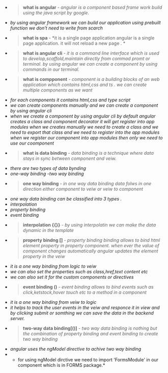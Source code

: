 * > **what is angular** - *angular is a component based frame work build using the java script by google.*
- *by using angular framework we can build our application using prebuilt function we don't need to write from scarch*

* > **what is spa** - *it is a single page application angular is a single page application. it will not reload a new page . *

* > **what is angular cli** - *it is a command line interface which is used to develop,scaffold,maintain directly from commad promt or terminal. by using angular we can create a component by using commands in our terminal.*

* > **what is compponent** - *component is a building blocks of an web application which contains html,css and ts .*
*we can create multiple components as we want*
- *for each components it contains  html,css and type script*
 - *we can create components manually and we can create a component by using angular cli*
- *when we create a component by using angular cli  by default angular creates a class and component decorator it will get register into app modules*
*when we creates manually we need to create a class and we need to export that class and we need to register into the app modules*
*when we register our component into app modules then only we need to use our coomponent*

* >**what is data binding** - *data binding is a technique where data stays in sync between component and veiw.*
- *there are two types of data bynding*
- *one-way binding*
-*two way binding*

* > **one way binding** - *in one way data binding data folws in one direction either component to veiw or veiw to component*
- *one way data binding can be classified into 3 types .*
- *interpolation*
- *property binding*
- *event binding*

* > **interpolation {{}}** - *by using interpolatin we can make the data dynamic in the template*

* > **property bindng []** - *property binding binding allows to bind html element property in property component. when ever the value of component changes automatically angular updates the element property  in the veiw* 
- *it is a one way binding from logic to veiw*
- *we can also set the properties such as class,href,text content etc*  
- *we can also set it for the custom components or directives*

* > **event binding ()** - *event binding allows to bind events such as click,ketstock,hover touch etc to a method in a component*
- *it is a one way binding from veiw to logic*
- *it helps to track the user events in the veiw and responce it in view and by clicking submit or somthing we can save the data in the backend server.*

* > **two-way data binding[()]** - *two way data binding is nothing but the combination of property binding and event binding to create two way binding*
- *angular uses the ngModel directive to achive two way binding*
- * for using ngModel dirctive  we need to import 'FormsModule' in our component which is in FORMS package.*



